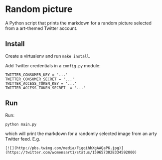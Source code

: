 # Random picture

A Python script that prints the markdown for a random picture selected from a
art-themed Twitter account.

## Install

Create a virtualenv and run `make install`.

Add Twitter credentials in a `config.py` module:

    TWITTER_CONSUMER_KEY = '...'
    TWITTER_CONSUMER_SECRET = '...'
    TWITTER_ACCESS_TOKEN_KEY = '...'
    TWITTER_ACCESS_TOKEN_SECRET  = '...'

## Run

Run:

    python main.py

which will print the markdown for a randomly selected image from an arty Twitter
feed. E.g.

    [![](http://pbs.twimg.com/media/FigqihhXgAAQaP6.jpg)](https://twitter.com/womensart1/status/1596573028334592000)
